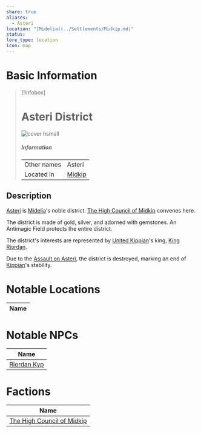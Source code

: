 ```yaml
---
share: true
aliases:
  - Asteri
location: "[Midelia](../Settlements/Midkip.md)"
status: 
lore_type: location
icon: map
---
```

# Basic Information
> [!infobox]
> # Asteri District
> ![cover hsmall](insertimage.png)
> ##### Information
> |   |  |
> | ---- | ---- |
> | Other names | Asteri|
> | Located in | [Midkip](../Settlements/Midkip.md)|
## Description
[Asteri](Asteri%20District.md) is [Midelia](../Settlements/Midkip.md)'s noble district. [The High Council of Midkip](../../Factions/The%20High%20Council%20of%20Midkip.md) convenes here.

The district is made of gold, silver, and adorned with gemstones. An Antimagic Field protects the entire district.

The district's interests are represented by [United Kippian](../Kingdoms/Kingdom%20of%20United%20Kippian.md)'s king, [King Riordan](../../../Riordan%20Kyp.md).

Due to the [Assault on Asteri](../../../Assault%20on%20Asteri.md), the district is destroyed, marking an end of [Kippian](../Kingdoms/Kingdom%20of%20United%20Kippian.md)'s stability.
# Notable Locations
| Name |
| ---- |

# Notable NPCs
| Name                                 |
| ------------------------------------ |
| [Riordan Kyp](../../../Riordan%20Kyp.md) |

# Factions
| Name                                                                   |
| ---------------------------------------------------------------------- |
| [The High Council of Midkip](../../Factions/The%20High%20Council%20of%20Midkip.md) |
